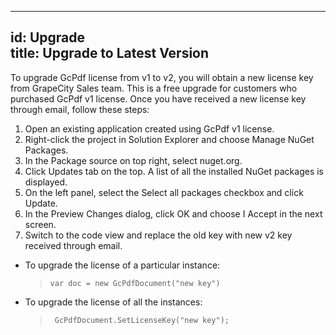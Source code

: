   ---
id: Upgrade  
title: Upgrade to Latest Version
---

To upgrade GcPdf license from v1 to v2, you will obtain a new license key from GrapeCity Sales team. This is a free upgrade for customers who purchased GcPdf v1 license. Once you have received a new license key through email, follow these steps:

1. Open an existing application created using GcPdf v1 license.
2. Right-click the project in Solution Explorer and choose Manage NuGet Packages.
3. In the Package source on top right, select nuget.org.
4. Click Updates tab on the top. A list of all the installed NuGet packages is displayed.
5. On the left panel, select the Select all packages checkbox and click Update.
6. In the Preview Changes dialog, click OK and choose I Accept in the next screen.
7. Switch to the code view and replace the old key with new v2 key received through email.
  - To upgrade the license of a particular instance:  
    >``` var doc = new GcPdfDocument("new key") ```  
  - To upgrade the license of all the instances:  
    >``` GcPdfDocument.SetLicenseKey("new key");```  
